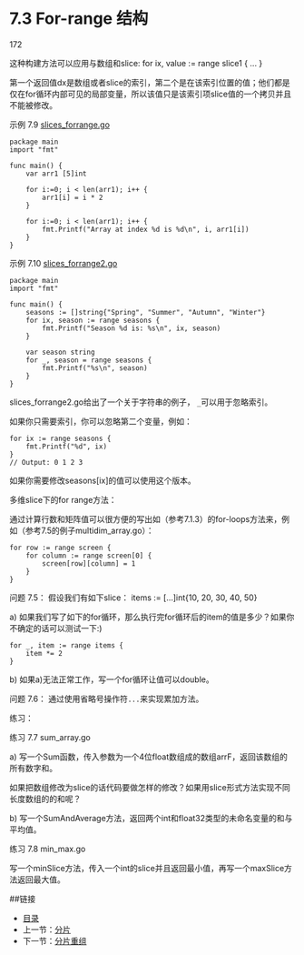 # 7.3 For-range 结构

172

这种构建方法可以应用与数组和slice:
	for ix, value := range slice1 {
		...
	}

第一个返回值dx是数组或者slice的索引，第二个是在该索引位置的值；他们都是仅在for循环内部可见的局部变量，所以该值只是该索引项slice值的一个拷贝并且不能被修改。

示例 7.9 [slices_forrange.go](exmaples/chapter_7/slices_forrange.go)

    package main
    import "fmt"
    
    func main() {
    	var arr1 [5]int
    
    	for i:=0; i < len(arr1); i++ {
    		arr1[i] = i * 2
    	}
    
    	for i:=0; i < len(arr1); i++ {
    		fmt.Printf("Array at index %d is %d\n", i, arr1[i])
    	}
    }

示例 7.10 [slices_forrange2.go](exmaples/chapter_7/slices_forrange2.go)

    package main
    import "fmt"
    
    func main() {
    	seasons := []string{"Spring", "Summer", "Autumn", "Winter"}
    	for ix, season := range seasons {
    		fmt.Printf("Season %d is: %s\n", ix, season)
    	}
    
    	var season string
    	for _, season = range seasons {
    		fmt.Printf("%s\n", season)
    	}
    }

slices_forrange2.go给出了一个关于字符串的例子， `_`可以用于忽略索引。

如果你只需要索引，你可以忽略第二个变量，例如：

	for ix := range seasons {
		fmt.Printf("%d", ix)
	}
	// Output: 0 1 2 3

如果你需要修改seasons[ix]的值可以使用这个版本。

多维slice下的for range方法：

通过计算行数和矩阵值可以很方便的写出如（参考7.1.3）的for-loops方法来，例如（参考7.5的例子multidim_array.go）：

	for row := range screen {
		for column := range screen[0] {
			screen[row][column] = 1
		}
	}

问题 7.5： 假设我们有如下slice： items := [...]int{10, 20, 30, 40, 50}

a) 如果我们写了如下的for循环，那么执行完for循环后的item的值是多少？如果你不确定的话可以测试一下:)

	for _, item := range items {
		item *= 2
	}

b) 如果a)无法正常工作，写一个for循环让值可以double。

问题 7.6： 通过使用省略号操作符`...`来实现累加方法。

练习：

练习 7.7 sum_array.go

a) 写一个Sum函数，传入参数为一个4位float数组成的数组arrF，返回该数组的所有数字和。

如果把数组修改为slice的话代码要做怎样的修改？如果用slice形式方法实现不同长度数组的的和呢？

b) 写一个SumAndAverage方法，返回两个int和float32类型的未命名变量的和与平均值。

练习 7.8 min_max.go

写一个minSlice方法，传入一个int的slice并且返回最小值，再写一个maxSlice方法返回最大值。

##链接
- [目录](directory.md)
- 上一节：[分片](07.2.md)
- 下一节：[分片重组](07.4.md)